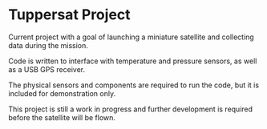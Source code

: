 # Tuppersat Project

Current project with a goal of launching a miniature satellite and collecting data during the mission. 

Code is written to interface with temperature and pressure sensors, as well as a USB GPS receiver. 

The physical sensors and components are required to run the code, but it is included for demonstration only.

This project is still a work in progress and further development is required before the satellite will be flown.
